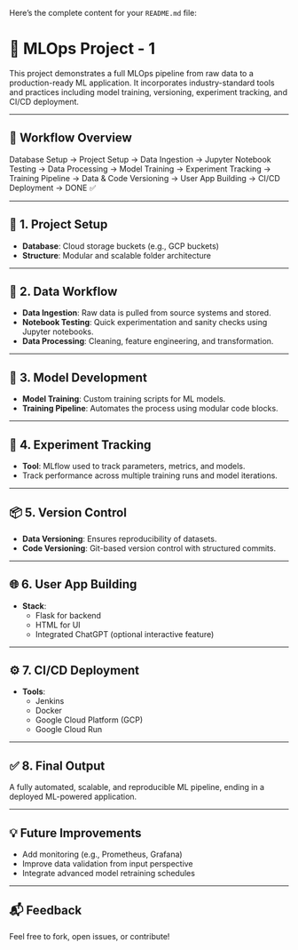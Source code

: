 Here’s the complete content for your `README.md` file:

# 🚀 MLOps Project - 1

This project demonstrates a full MLOps pipeline from raw data to a production-ready ML application. It incorporates industry-standard tools and practices including model training, versioning, experiment tracking, and CI/CD deployment.

---

## 📌 Workflow Overview

Database Setup → Project Setup → Data Ingestion → Jupyter Notebook Testing 
→ Data Processing → Model Training → Experiment Tracking 
→ Training Pipeline → Data & Code Versioning 
→ User App Building → CI/CD Deployment → DONE ✅

---

## 📂 1. Project Setup

- **Database**: Cloud storage buckets (e.g., GCP buckets)
- **Structure**: Modular and scalable folder architecture

---

## 🔄 2. Data Workflow

- **Data Ingestion**: Raw data is pulled from source systems and stored.
- **Notebook Testing**: Quick experimentation and sanity checks using Jupyter notebooks.
- **Data Processing**: Cleaning, feature engineering, and transformation.

---

## 🧠 3. Model Development

- **Model Training**: Custom training scripts for ML models.
- **Training Pipeline**: Automates the process using modular code blocks.

---

## 🧪 4. Experiment Tracking

- **Tool**: MLflow used to track parameters, metrics, and models.
- Track performance across multiple training runs and model iterations.

---

## 📦 5. Version Control

- **Data Versioning**: Ensures reproducibility of datasets.
- **Code Versioning**: Git-based version control with structured commits.

---

## 🌐 6. User App Building

- **Stack**:
  - Flask for backend
  - HTML for UI
  - Integrated ChatGPT (optional interactive feature)

---

## ⚙️ 7. CI/CD Deployment

- **Tools**:
  - Jenkins
  - Docker
  - Google Cloud Platform (GCP)
  - Google Cloud Run

---

## ✅ 8. Final Output

A fully automated, scalable, and reproducible ML pipeline, ending in a deployed ML-powered application.

---

## 💡 Future Improvements

- Add monitoring (e.g., Prometheus, Grafana)
- Improve data validation from input perspective
- Integrate advanced model retraining schedules

---

## 📬 Feedback

Feel free to fork, open issues, or contribute!
